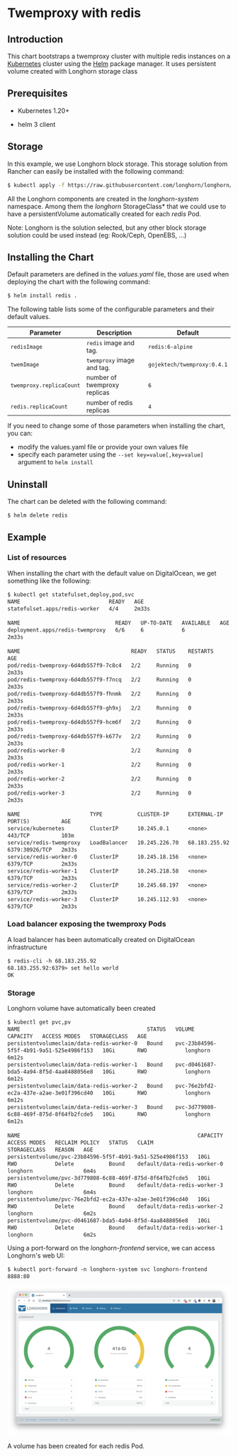 # Twemproxy with redis

## Introduction

This chart bootstraps a twemproxy cluster with multiple redis instances on a [Kubernetes](http://kubernetes.io) cluster using the [Helm](https://helm.sh) package manager.
It uses persistent volume created with Longhorn storage class

## Prerequisites

- Kubernetes 1.20+

- helm 3 client

## Storage

In this example, we use Longhorn block storage. This storage solution from Rancher can easily be installed with the following command:

```bash
$ kubectl apply -f https://raw.githubusercontent.com/longhorn/longhorn/v1.1.0/deploy/longhorn.yaml
```

All the Longhorn components are created in the *longhorn-system* namespace. Among them the *longhorn* StorageClass* that we could use to have a persistentVolume automatically created for each *redis* Pod.

Note: Longhorn is the solution selected, but any other block storage solution could be used instead (eg: Rook/Ceph, OpenEBS, ...)

## Installing the Chart

Default parameters are defined in the *values.yaml* file, those are used when deploying the chart with the following command:

```bash
$ helm install redis .
```

The following table lists some of the configurable parameters and their default values.

| Parameter                        | Description                         | Default                                |
| ---------------------------------| ----------------------------------- | -------------------------------------- |
| `redisImage`                     | `redis` image and tag.              | `redis:6-alpine`                       |
| `twemImage`                      | `twemproxy` image and tag.          | `gojektech/twemproxy:0.4.1`            |
| `twemproxy.replicaCount`         | number of twemproxy replicas        | `6`                                    |
| `redis.replicaCount`             | number of redis replicas            | `4`                                    |


If you need to change some of those parameters when installing the chart, you can:
- modify the values.yaml file or provide your own values file
- specify each parameter using the `--set key=value[,key=value]` argument to `helm install`

## Uninstall

The chart can be deleted with the following command:

```bash
$ helm delete redis
```

## Example

### List of resources

When installing the chart with the default value on DigitalOcean, we get something like the following:

````
$ kubectl get statefulset,deploy,pod,svc
NAME                            READY   AGE
statefulset.apps/redis-worker   4/4     2m33s

NAME                              READY   UP-TO-DATE   AVAILABLE   AGE
deployment.apps/redis-twemproxy   6/6     6            6           2m33s

NAME                                   READY   STATUS    RESTARTS   AGE
pod/redis-twemproxy-6d4db557f9-7c8c4   2/2     Running   0          2m33s
pod/redis-twemproxy-6d4db557f9-f7ncq   2/2     Running   0          2m33s
pod/redis-twemproxy-6d4db557f9-fhnmk   2/2     Running   0          2m33s
pod/redis-twemproxy-6d4db557f9-gh9xj   2/2     Running   0          2m33s
pod/redis-twemproxy-6d4db557f9-hcm6f   2/2     Running   0          2m33s
pod/redis-twemproxy-6d4db557f9-k677v   2/2     Running   0          2m33s
pod/redis-worker-0                     2/2     Running   0          2m33s
pod/redis-worker-1                     2/2     Running   0          2m33s
pod/redis-worker-2                     2/2     Running   0          2m33s
pod/redis-worker-3                     2/2     Running   0          2m33s

NAME                      TYPE           CLUSTER-IP      EXTERNAL-IP     PORT(S)          AGE
service/kubernetes        ClusterIP      10.245.0.1      <none>          443/TCP          103m
service/redis-twemproxy   LoadBalancer   10.245.226.70   68.183.255.92   6379:30926/TCP   2m33s
service/redis-worker-0    ClusterIP      10.245.18.156   <none>          6379/TCP         2m33s
service/redis-worker-1    ClusterIP      10.245.218.58   <none>          6379/TCP         2m33s
service/redis-worker-2    ClusterIP      10.245.68.197   <none>          6379/TCP         2m33s
service/redis-worker-3    ClusterIP      10.245.112.93   <none>          6379/TCP         2m33s
````

### Load balancer exposing the twemproxy Pods

A load balancer has been automatically created on DigitalOcean infrastructure

````
$ redis-cli -h 68.183.255.92
68.183.255.92:6379> set hello world
OK
````

### Storage

Longhorn volume have automatically been created

````
$ kubectl get pvc,pv
NAME                                        STATUS   VOLUME                                     CAPACITY   ACCESS MODES   STORAGECLASS   AGE
persistentvolumeclaim/data-redis-worker-0   Bound    pvc-23b84596-5f5f-4b91-9a51-525e4986f153   10Gi       RWO            longhorn       6m12s
persistentvolumeclaim/data-redis-worker-1   Bound    pvc-d0461687-bda5-4a94-8f5d-4aa8488056e8   10Gi       RWO            longhorn       6m12s
persistentvolumeclaim/data-redis-worker-2   Bound    pvc-76e2bfd2-ec2a-437e-a2ae-3e01f396cd40   10Gi       RWO            longhorn       6m12s
persistentvolumeclaim/data-redis-worker-3   Bound    pvc-3d779808-6c88-469f-875d-8f64fb2fcde5   10Gi       RWO            longhorn       6m12s

NAME                                                        CAPACITY   ACCESS MODES   RECLAIM POLICY   STATUS   CLAIM                         STORAGECLASS   REASON   AGE
persistentvolume/pvc-23b84596-5f5f-4b91-9a51-525e4986f153   10Gi       RWO            Delete           Bound    default/data-redis-worker-0   longhorn                6m4s
persistentvolume/pvc-3d779808-6c88-469f-875d-8f64fb2fcde5   10Gi       RWO            Delete           Bound    default/data-redis-worker-3   longhorn                6m4s
persistentvolume/pvc-76e2bfd2-ec2a-437e-a2ae-3e01f396cd40   10Gi       RWO            Delete           Bound    default/data-redis-worker-2   longhorn                6m2s
persistentvolume/pvc-d0461687-bda5-4a94-8f5d-4aa8488056e8   10Gi       RWO            Delete           Bound    default/data-redis-worker-1   longhorn                6m2s
````

Using a port-forward on the *longhorn-frontend* service, we can access Longhorn's web UI:

````
$ kubectl port-forward -n longhorn-system svc longhorn-frontend  8888:80
````

![Longhorn dashboard](./images/longhorn-dashboard.png)

A volume has been created for each redis Pod.



